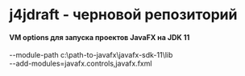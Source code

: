 # j4jdraft - черновой репозиторий

#### VM options для запуска проектов JavaFX на JDK 11

--module-path c:\path-to-javafx\javafx-sdk-11\lib  
--add-modules=javafx.controls,javafx.fxml